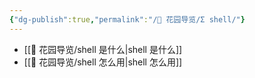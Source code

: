 ```yaml
---
{"dg-publish":true,"permalink":"/🌱 花园导览/Σ shell/"}
---
```



- [[🌱 花园导览/shell 是什么\|shell 是什么]]
- [[🌱 花园导览/shell 怎么用\|shell 怎么用]]
